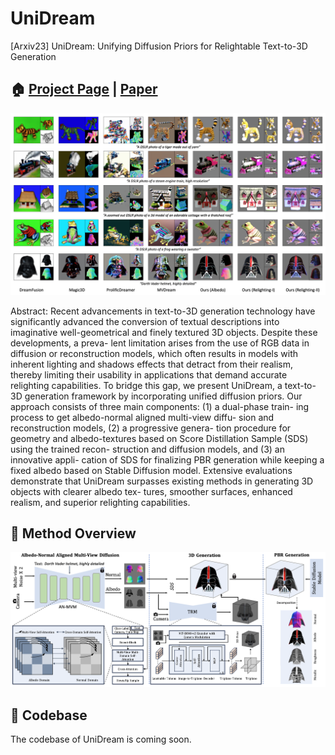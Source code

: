 # UniDream
[Arxiv23] UniDream: Unifying Diffusion Priors for Relightable Text-to-3D Generation
## 🏠 <a href="https://yg256li.github.io/UniDream/" target="_blank">Project Page</a> | <a href="https://arxiv.org/abs/2312.08754" target="_blank">Paper</a>

![img:teaser](image/teaser.png)

Abstract: Recent advancements in text-to-3D generation technology have significantly advanced the conversion of textual descriptions into imaginative well-geometrical and finely textured 3D objects. Despite these developments, a preva- lent limitation arises from the use of RGB data in diffusion or reconstruction models, which often results in models with inherent lighting and shadows effects that detract from their realism, thereby limiting their usability in applications that demand accurate relighting capabilities. To bridge this gap, we present UniDream, a text-to-3D generation framework by incorporating unified diffusion priors. Our approach consists of three main components: (1) a dual-phase train- ing process to get albedo-normal aligned multi-view diffu- sion and reconstruction models, (2) a progressive genera- tion procedure for geometry and albedo-textures based on Score Distillation Sample (SDS) using the trained recon- struction and diffusion models, and (3) an innovative appli- cation of SDS for finalizing PBR generation while keeping a fixed albedo based on Stable Diffusion model. Extensive evaluations demonstrate that UniDream surpasses existing methods in generating 3D objects with clearer albedo tex- tures, smoother surfaces, enhanced realism, and superior relighting capabilities.

## 🔨 Method Overview

![img:pipeline](image/unidream_pipeline.png)

## 🤝 Codebase
The codebase of UniDream is coming soon.